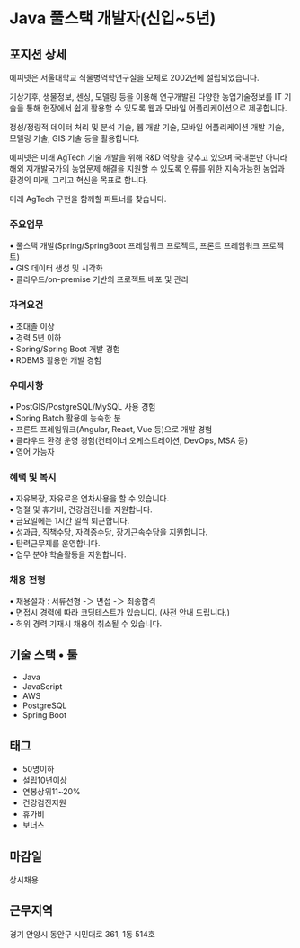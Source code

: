 # Java 풀스택 개발자(신입~5년)

## 포지션 상세

에피넷은 서울대학교 식물병역학연구실을 모체로 2002년에 설립되었습니다.  
  
기상기후, 생물정보, 센싱, 모델링 등을 이용해 연구개발된 다양한 농업기술정보를 IT 기술을 통해 현장에서 쉽게 활용할 수 있도록 웹과 모바일 어플리케이션으로 제공합니다.  
  
정성/정량적 데이터 처리 및 분석 기술, 웹 개발 기술, 모바일 어플리케이션 개발 기술, 모델링 기술, GIS 기술 등을 활용합니다.  
  
에피넷은 미래 AgTech 기술 개발을 위해 R&D 역량을 갖추고 있으며 국내뿐만 아니라 해외 저개발국가의 농업문제 해결을 지원할 수 있도록 인류를 위한 지속가능한 농업과 환경의 미래, 그리고 혁신을 목표로 합니다.  
  
미래 AgTech 구현을 함께할 파트너를 찾습니다.

### 주요업무

• 풀스택 개발(Spring/SpringBoot 프레임워크 프로젝트, 프론트 프레임워크 프로젝트)  
• GIS 데이터 생성 및 시각화  
• 클라우드/on-premise 기반의 프로젝트 배포 및 관리

### 자격요건

• 초대졸 이상  
• 경력 5년 이하  
• Spring/Spring Boot 개발 경험  
• RDBMS 활용한 개발 경험

### 우대사항

• PostGIS/PostgreSQL/MySQL 사용 경험  
• Spring Batch 활용에 능숙한 분  
• 프론트 프레임워크(Angular, React, Vue 등)으로 개발 경험  
• 클라우드 환경 운영 경험(컨테이너 오케스트레이션, DevOps, MSA 등)  
• 영어 가능자

### 혜택 및 복지

• 자유복장, 자유로운 연차사용을 할 수 있습니다.  
• 명절 및 휴가비, 건강검진비를 지원합니다.  
• 금요일에는 1시간 일찍 퇴근합니다.  
• 성과급, 직책수당, 자격증수당, 장기근속수당을 지원합니다.  
• 탄력근무제를 운영합니다.  
• 업무 분야 학술활동을 지원합니다.

### 채용 전형

• 채용절차 : 서류전형 -＞ 면접 -＞ 최종합격  
• 면접시 경력에 따라 코딩테스트가 있습니다. (사전 안내 드립니다.)  
• 허위 경력 기재시 채용이 취소될 수 있습니다.

## 기술 스택 • 툴

- Java
- JavaScript
- AWS
- PostgreSQL
- Spring Boot

## 태그

- 50명이하
- 설립10년이상
- 연봉상위11~20%
- 건강검진지원
- 휴가비
- 보너스

## 마감일

상시채용

## 근무지역
경기 안양시 동안구 시민대로 361, 1동 514호